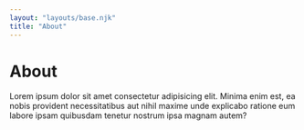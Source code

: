 ```yaml
---
layout: "layouts/base.njk"
title: "About"
---
```


# About

Lorem ipsum dolor sit amet consectetur adipisicing elit. Minima enim est, ea nobis provident necessitatibus aut nihil maxime unde explicabo ratione eum labore ipsam quibusdam tenetur nostrum ipsa magnam autem?
